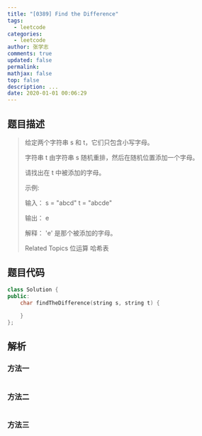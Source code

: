 ```yaml
---
title: "[0389] Find the Difference"
tags:
  - leetcode
categories:
  - leetcode
author: 张学志
comments: true
updated: false
permalink:
mathjax: false
top: false
description: ...
date: 2020-01-01 00:06:29
---
```


## 题目描述

> 给定两个字符串 s 和 t，它们只包含小写字母。 
> 
> 字符串 t 由字符串 s 随机重排，然后在随机位置添加一个字母。 
> 
> 请找出在 t 中被添加的字母。 
> 
> 
> 
> 示例: 
> 
> 输入：
> s = "abcd"
> t = "abcde"
> 
> 输出：
> e
> 
> 解释：
> 'e' 是那个被添加的字母。
> 
> Related Topics 位运算 哈希表

## 题目代码

```cpp
class Solution {
public:
    char findTheDifference(string s, string t) {
        
    }
};
```

## 解析

### 方法一

```cpp

```

### 方法二

```cpp

```

### 方法三

```cpp

```

